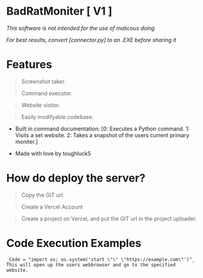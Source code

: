 # BadRatMoniter [ V1 ] 
_This software is not intended for the use of malicous doing_

_For best results, convert [connector.py] to an .EXE before sharing it_
# Features 

> Screenshot taker.

> Command executor.

> Website visitor.

> Easily modifyable codebase.

- Built in command documentation: [0: Executes a Python command. 1: Visits a set website. 2: Takes a snapshot of the users current primary moniter.]

- Made with love by toughluck5

# How do deploy the server?

> Copy the GIT url.

> Create a Vercel Account

> Create a project on Vercel, and put the GIT url in the project uploader.

# Code Execution Examples

`_Code = "import os; os.system('start \"\" \"https://example.com\"')"_ ` ` This will open up the users webbrowser and go to the specified website. `

